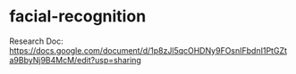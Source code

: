 # facial-recognition
Research Doc: https://docs.google.com/document/d/1p8zJl5qcOHDNy9FOsnIFbdnI1PtGZta9BbyNj9B4McM/edit?usp=sharing
